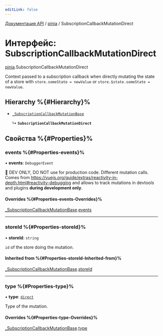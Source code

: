 ```yaml
---
editLink: false
---
```


[Документация API](../index.md) / [pinia](../modules/pinia.md) / SubscriptionCallbackMutationDirect

# Интерфейс: SubscriptionCallbackMutationDirect

[pinia](../modules/pinia.md).SubscriptionCallbackMutationDirect

Context passed to a subscription callback when directly mutating the state of
a store with `store.someState = newValue` or `store.$state.someState =
newValue`.

## Hierarchy %{#Hierarchy}%

- [`_SubscriptionCallbackMutationBase`](pinia._SubscriptionCallbackMutationBase.md)

  ↳ **`SubscriptionCallbackMutationDirect`**

## Свойства %{#Properties}%

### events %{#Properties-events}%

• **events**: `DebuggerEvent`

🔴 DEV ONLY, DO NOT use for production code. Different mutation calls. Comes from
https://vuejs.org/guide/extras/reactivity-in-depth.html#reactivity-debugging and allows to track mutations in
devtools and plugins **during development only**.

#### Overrides %{#Properties-events-Overrides}%

[\_SubscriptionCallbackMutationBase](pinia._SubscriptionCallbackMutationBase.md).[events](pinia._SubscriptionCallbackMutationBase.md#events)

---

### storeId %{#Properties-storeId}%

• **storeId**: `string`

`id` of the store doing the mutation.

#### Inherited from %{#Properties-storeId-Inherited-from}%

[\_SubscriptionCallbackMutationBase](pinia._SubscriptionCallbackMutationBase.md).[storeId](pinia._SubscriptionCallbackMutationBase.md#storeid)

---

### type %{#Properties-type}%

• **type**: [`direct`](../enums/pinia.MutationType.md#direct)

Type of the mutation.

#### Overrides %{#Properties-type-Overrides}%

[\_SubscriptionCallbackMutationBase](pinia._SubscriptionCallbackMutationBase.md).[type](pinia._SubscriptionCallbackMutationBase.md#type)
